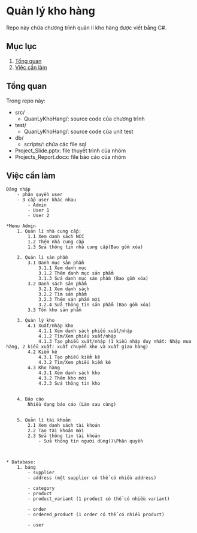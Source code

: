 # Quản lý kho hàng

Repo này chứa chương trình quản lí kho hàng được viết bằng C#.

## Mục lục

1. [Tổng quan](#tổng-quan)
2. [Việc cần làm](#việc-cần-làm)

## Tổng quan

Trong repo này:
* src/
    * QuanLyKhoHang/: source code của chương trình
* test/
    * QuanLyKhoHang/: source code của unit test
* db/
    * scripts/: chứa các file sql 
* Project_Slide.pptx: file thuyết trình của nhóm
* Projects_Report.docx: file báo cáo của nhóm

## Việc cần làm

```
Đăng nhập
    - phân quyền user
    - 3 cấp user khác nhau
        - Admin
        - User 1
        - User 2

*Menu Admin
    1. Quản lí nhà cung cấp:
        1.1 Xem danh sách NCC
        1.2 Thêm nhà cung cấp
        1.3 Sửa thông tin nhà cung cấp(Bao gồm xóa)

    2. Quản lí sản phẩm
        3.1 Danh mục sản phẩm
            3.1.1 Xem danh mục
            3.1.2 Thêm danh mục sản phẩm
            3.1.3 Sửa danh mục sản phẩm (Bao gồm xóa)
        3.2 Danh sách sản phẩm
            3.2.1 Xem danh sách
            3.2.2 Tìm sản phẩm
            3.2.3 Thêm sản phẩm mới
            3.2.4 Sửa thông tin sản phẩm (Bao gồm xóa)
        3.3 Tồn kho sản phẩm

    3. Quản lý kho
        4.1 Xuất/nhập kho
            4.1.1 Xem danh sách phiếu xuất/nhập
            4.1.2 Tìm/Xem phiếu xuất/nhập
            4.1.3 Tạo phiếu xuất/nhập (1 kiểu nhập duy nhất: Nhập mua hàng, 2 kiểu xuất: xuất chuyển kho và xuất giao hàng)
        4.2 Kiểm kê
            4.3.1 Tạo phiếu kiểm kê
            4.3.2 Tìm/Xem phiểu kiểm kê
        4.3 Kho hàng
            4.3.1 Xem danh sách kho
            4.3.2 Thêm kho mới
            4.3.3 Sửa thông tin kho


    4. Báo cáo
        Nhiều dạng báo cáo (Làm sau cùng)


    5. Quản lí tài khoản
        2.1 Xem danh sách tài khoản
        2.2 Tạo tài khoản mới
        2.3 Sửa thông tin tài khoản
            - Sửa thông tin người dùng()\Phân quyền



* Database:
    1. bảng
        - supplier
        - address (một supplier có thể có nhiều address)

        - category
        - product
        - product_variant (1 product có thể có nhiều variant)

        - order
        - ordered_product (1 order có thể có nhiều product)

        - user
```
